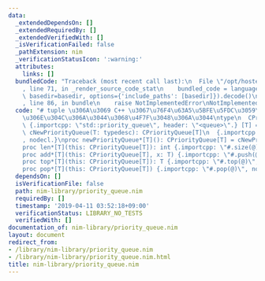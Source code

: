 ```yaml
---
data:
  _extendedDependsOn: []
  _extendedRequiredBy: []
  _extendedVerifiedWith: []
  _isVerificationFailed: false
  _pathExtension: nim
  _verificationStatusIcon: ':warning:'
  attributes:
    links: []
  bundledCode: "Traceback (most recent call last):\n  File \"/opt/hostedtoolcache/Python/3.9.1/x64/lib/python3.9/site-packages/onlinejudge_verify/documentation/build.py\"\
    , line 71, in _render_source_code_stat\n    bundled_code = language.bundle(stat.path,\
    \ basedir=basedir, options={'include_paths': [basedir]}).decode()\n  File \"/opt/hostedtoolcache/Python/3.9.1/x64/lib/python3.9/site-packages/onlinejudge_verify/languages/nim.py\"\
    , line 86, in bundle\n    raise NotImplementedError\nNotImplementedError\n"
  code: "# tuple \u306A\u3069 C++ \u3067\u76F4\u63A5\u5BFE\u5FDC\u3059\u308B\u3082\
    \u306E\u304C\u306A\u3044\u3068\u4F7F\u3048\u306A\u3044\ntype\n  CPriorityQueue\
    \ {.importcpp: \"std::priority_queue\", header: \"<queue>\".} [T] = object\nproc\
    \ cNewPriorityQueue(T: typedesc): CPriorityQueue[T]\n  {.importcpp: \"std::priority_queue<'*1>()\"\
    , nodecl.}\nproc newPriorityQueue*[T](): CPriorityQueue[T] = cNewPriorityQueue(T)\n\
    proc len*[T](this: CPriorityQueue[T]): int {.importcpp: \"#.size(@)\", nodecl.}\n\
    proc add*[T](this: CPriorityQueue[T], x: T) {.importcpp: \"#.push(@)\", nodecl.}\n\
    proc top*[T](this: CPriorityQueue[T]): T {.importcpp: \"#.top(@)\", nodecl.}\n\
    proc pop*[T](this: CPriorityQueue[T]) {.importcpp: \"#.pop(@)\", nodecl.}\n"
  dependsOn: []
  isVerificationFile: false
  path: nim-library/priority_queue.nim
  requiredBy: []
  timestamp: '2019-04-11 03:52:18+09:00'
  verificationStatus: LIBRARY_NO_TESTS
  verifiedWith: []
documentation_of: nim-library/priority_queue.nim
layout: document
redirect_from:
- /library/nim-library/priority_queue.nim
- /library/nim-library/priority_queue.nim.html
title: nim-library/priority_queue.nim
---
```

